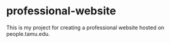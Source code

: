 # professional-website
This is my project for creating a professional website hosted on people.tamu.edu.
